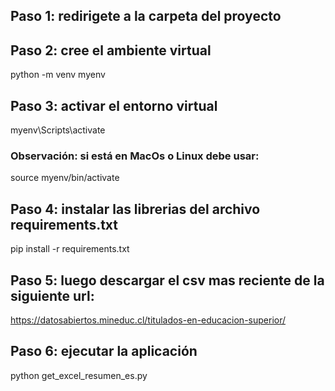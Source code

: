 ## Paso 1: redirigete a la carpeta del proyecto

## Paso 2: cree el ambiente virtual
python -m venv myenv

## Paso 3: activar el entorno virtual 
myenv\Scripts\activate 

### Observación: si está en MacOs o Linux debe usar:
source myenv/bin/activate

## Paso 4: instalar las librerias del archivo requirements.txt
pip install -r requirements.txt

## Paso 5: luego descargar el csv mas reciente de la siguiente url: 
https://datosabiertos.mineduc.cl/titulados-en-educacion-superior/

## Paso 6: ejecutar la aplicación 
python get_excel_resumen_es.py
